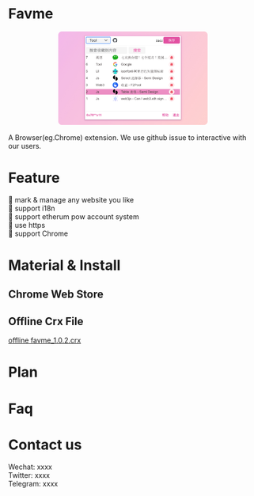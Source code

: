 # Favme

<div align=center>
<img src="./material/show.jpg" width="60%">
</div>

A Browser(eg.Chrome) extension. We use github issue to interactive with our users.

# Feature
:art: mark & manage any website you like  
:art: support i18n  
:art: support etherum pow account system  
:art: use https  
:art: support Chrome  
 
# Material & Install
## Chrome Web Store


## Offline Crx File
<a href="./release_pkg/favme_1.0.2.crx">offline favme_1.0.2.crx</a>


# Plan



# Faq


# Contact us
Wechat: xxxx  
Twitter: xxxx  
Telegram: xxxx  
